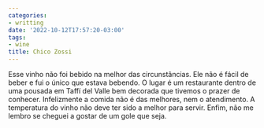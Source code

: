 ```yaml
---
categories:
- writting
date: '2022-10-12T17:57:20-03:00'
tags:
- wine
title: Chico Zossi
---
```


Esse vinho não foi bebido na melhor das circunstâncias. Ele não é fácil de beber e fui o único que estava bebendo. O lugar é um restaurante dentro de uma pousada em Taffí del Valle bem decorada que tivemos o prazer de conhecer. Infelizmente a comida não é das melhores, nem o atendimento. A temperatura do vinho não deve ter sido a melhor para servir. Enfim, não me lembro se cheguei a gostar de um gole que seja.

